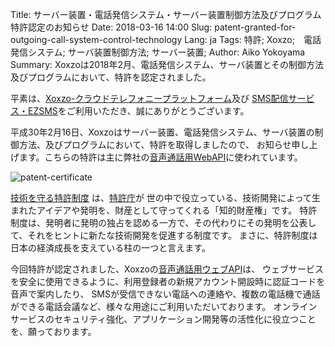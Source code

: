Title: サーバー装置・電話発信システム・サーバー装置制御方法及びプログラム 特許認定のお知らせ
Date: 2018-03-16 14:00
Slug: patent-granted-for-outgoing-call-system-control-technology
Lang: ja
Tags: 特許; Xoxzo;　電話発信システム; サーバ装置制御方法; サーバー装置;
Author: Aiko Yokoyama
Summary: Xoxzoは2018年2月、電話発信システム、サーバ装置とその制御方法及びプログラムにおいて、特許を認定されました。

平素は、[Xoxzo-クラウドテレフォニープラットフォーム](https://www.xoxzo.com/ja/)及び
[SMS配信サービス・EZSMS](https://www.ezsms.biz/ja/)をご利用いただき、誠にありがとうございます。

平成30年2月16日、Xoxzoはサーバー装置、電話発信システム、サーバ装置の制御方法、及びプログラムにおいて、特許を取得しましたので、
お知らせ申し上げます。こちらの特許は主に弊社の[音声通話用WebAPI](https://www.xoxzo.com/ja/about/voice-api/)に使われています。

![patent-certificate](/images/patent201802.jpg)

[技術を守る特許制度](https://www.jpo.go.jp/beginner/beginner_03.html) は、[特許庁](https://www.jpo.go.jp/indexj.htm)が
世の中で役立っている、技術開発によって生まれたアイデアや発明を、財産として守ってくれる「知的財産権」です。
特許制度は、発明者に発明の独占を認める一方で、その代わりにその発明を公表して、それをヒントに新たな技術開発を促進する制度です。 
まさに、特許制度は日本の経済成長を支えている柱の一つと言えます。

今回特許が認定されました、Xoxzoの[音声通話用ウェブAPI](https://www.xoxzo.com/ja/about/voice-api/)は、
ウェブサービスを安全に使用できるように、利用登録者の新規アカウント開設時に認証コードを音声で案内したり、
SMSが受信できない電話への連絡や、複数の電話機で通話ができる電話会議など、様々な用途にご利用いただいております。
オンラインサービスのセキュリティ強化、アプリケーション開発等の活性化に役立つことを、願っております。
